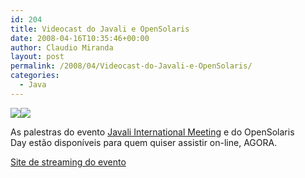 ```yaml
---
id: 204
title: Videocast do Javali e OpenSolaris
date: 2008-04-16T10:35:46+00:00
author: Claudio Miranda
layout: post
permalink: /2008/04/Videocast-do-Javali-e-OpenSolaris/
categories:
  - Java
---
```

<div class="wiki-content">
  <p>
    <a href="http://www.soujava.org.br/display/v/Javali+2008"><img border="0" align="absmiddle" src="https://www.soujava.org.br/download/attachments/4194307/logo_Javali_sm.jpg" /></a><img border="0" align="absmiddle" src="http://stream.softwarelivre.org:8000/images/tvsl.png" />
  </p>
  
  <p>
    As palestras do evento <a href="http://www.soujava.org.br/display/v/Javali+2008">Javali International Meeting</a> e do OpenSolaris<br /> Day estão disponíveis para quem quiser assistir on-line, AGORA.
  </p>
  
  <p>
    <span class="nobr"><a rel="nofollow" href="http://stream.softwarelivre.org:8000/">Site de streaming do evento<sup><img width="7" height="7" border="0" align="absmiddle" src="https://www.soujava.org.br/images/icons/linkext7.gif" class="rendericon" /></sup></a></span>
  </p></p>
</div>
